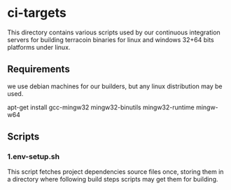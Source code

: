 # ci-targets #

This directory contains various scripts used by our continuous integration servers
for building terracoin binaries for linux and windows 32+64 bits platforms under linux.

## Requirements ##

we use debian machines for our builders, but any linux distribution may be used.

apt-get install gcc-mingw32 mingw32-binutils mingw32-runtime mingw-w64


## Scripts ##

### 1.env-setup.sh ###

This script fetches project dependencies source files once,
storing them in a directory where following build steps scripts
may get them for building.


